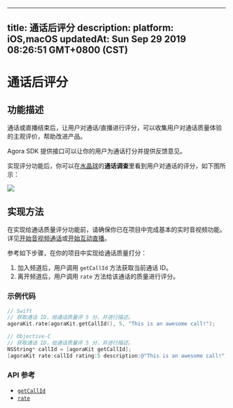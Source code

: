 
---
title: 通话后评分
description: 
platform: iOS,macOS
updatedAt: Sun Sep 29 2019 08:26:51 GMT+0800 (CST)
---
# 通话后评分
## 功能描述
通话或直播结束后，让用户对通话/直播进行评分，可以收集用户对通话质量体验的主观评价，帮助改进产品。

Agora SDK 提供接口可以让你的用户为通话打分并提供反馈意见。

实现评分功能后，你可以在[水晶球](../../cn/Interactive%20Broadcast/aa_guide.md)的**通话调查**里看到用户对通话的评分，如下图所示：

![](https://web-cdn.agora.io/docs-files/1545801192291)

## 实现方法

在实现给通话质量评分功能前，请确保你已在项目中完成基本的实时音视频功能。详见[开始音视频通话](../../cn/Interactive%20Broadcast/start_call_ios.md)或[开始互动直播](../../cn/Interactive%20Broadcast/start_live_ios.md)。

参考如下步骤，在你的项目中实现给通话质量打分：

1. 加入频道后，用户调用 `getCallId` 方法获取当前通话 ID。
2. 离开频道后，用户调用 `rate` 方法给该通话的质量进行评分。

### 示例代码

```swift
// Swift
// 获取通话 ID，给通话质量评 5 分，并进行描述。
agoraKit.rate(agoraKit.getCallId(), 5, "This is an awesome call!");
```

```objective-c
// Objective-C
// 获取通话 ID，给通话质量评 5 分，并进行描述。
NSString* callId = [agoraKit getCallId];
[agoraKit rate:callId rating:5 description:@"This is an awesome call!"]; 
```

### API 参考

- [`getCallId`](https://docs.agora.io/cn/Interactive%20Broadcast/API%20Reference/oc/Classes/AgoraRtcEngineKit.html#//api/name/getCallId)
- [`rate`](https://docs.agora.io/cn/Interactive%20Broadcast/API%20Reference/oc/Classes/AgoraRtcEngineKit.html#//api/name/rate:rating:description:)


